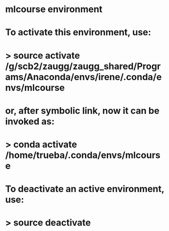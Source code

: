 # mlcourse environment
# To activate this environment, use:
# > source activate /g/scb2/zaugg/zaugg_shared/Programs/Anaconda/envs/irene/.conda/envs/mlcourse
#
# or, after symbolic link, now it can be invoked as:
# > conda activate /home/trueba/.conda/envs/mlcourse
#
# To deactivate an active environment, use:
# > source deactivate

